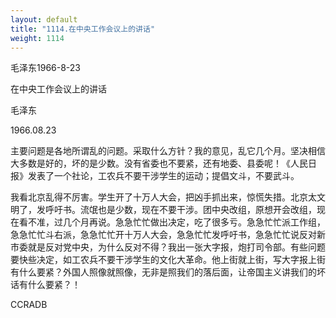```yaml
---
layout: default
title: "1114.在中央工作会议上的讲话"
weight: 1114
---
```


毛泽东1966-8-23

在中央工作会议上的讲话

毛泽东

1966.08.23

主要问题是各地所谓乱的问题。采取什么方针？我的意见，乱它几个月。坚决相信大多数是好的，坏的是少数。没有省委也不要紧，还有地委、县委呢！《人民日报》发表了一个社论，工农兵不要干涉学生的运动；提倡文斗，不要武斗。

我看北京乱得不厉害。学生开了十万人大会，把凶手抓出来，惊慌失措。北京太文明了，发呼吁书。流氓也是少数，现在不要干涉。团中央改组，原想开会改组，现在看不准，过几个月再说。急急忙忙做出决定，吃了很多亏。急急忙忙派工作组，急急忙忙斗右派，急急忙忙开十万人大会，急急忙忙发呼吁书，急急忙忙说反对新市委就是反对党中央，为什么反对不得？我出一张大字报，炮打司令部。有些问题要快些决定，如工农兵不要干涉学生的文化大革命。他上街就上街，写大字报上街有什么要紧？外国人照像就照像，无非是照我们的落后面，让帝国主义讲我们的坏话有什么要紧？！

CCRADB

